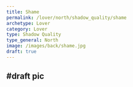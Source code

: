 ```yaml
---
title: Shame
permalink: /lover/north/shadow_quality/shame
archetype: Lover
category: Lover
type: Shadow Quality
type_general: North
image: /images/back/shame.jpg
draft: true
---
```

#draft pic
---
